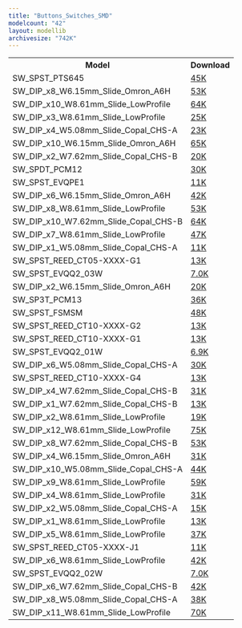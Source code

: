 ```yaml
---
title: "Buttons_Switches_SMD"
modelcount: "42"
layout: modellib
archivesize: "742K"
---
```


<table><tr>
<th>Model</th>
<th>Download</th>
</tr>
<tr><td>SW_SPST_PTS645</td><td><a href="/download/packages3d/Buttons_Switches_SMD.3dshapes/SW_SPST_PTS645.7z">45K</a></td></tr>

<tr><td>SW_DIP_x8_W6.15mm_Slide_Omron_A6H</td><td><a href="/download/packages3d/Buttons_Switches_SMD.3dshapes/SW_DIP_x8_W6.15mm_Slide_Omron_A6H.7z">53K</a></td></tr>

<tr><td>SW_DIP_x10_W8.61mm_Slide_LowProfile</td><td><a href="/download/packages3d/Buttons_Switches_SMD.3dshapes/SW_DIP_x10_W8.61mm_Slide_LowProfile.7z">64K</a></td></tr>

<tr><td>SW_DIP_x3_W8.61mm_Slide_LowProfile</td><td><a href="/download/packages3d/Buttons_Switches_SMD.3dshapes/SW_DIP_x3_W8.61mm_Slide_LowProfile.7z">25K</a></td></tr>

<tr><td>SW_DIP_x4_W5.08mm_Slide_Copal_CHS-A</td><td><a href="/download/packages3d/Buttons_Switches_SMD.3dshapes/SW_DIP_x4_W5.08mm_Slide_Copal_CHS-A.7z">23K</a></td></tr>

<tr><td>SW_DIP_x10_W6.15mm_Slide_Omron_A6H</td><td><a href="/download/packages3d/Buttons_Switches_SMD.3dshapes/SW_DIP_x10_W6.15mm_Slide_Omron_A6H.7z">65K</a></td></tr>

<tr><td>SW_DIP_x2_W7.62mm_Slide_Copal_CHS-B</td><td><a href="/download/packages3d/Buttons_Switches_SMD.3dshapes/SW_DIP_x2_W7.62mm_Slide_Copal_CHS-B.7z">20K</a></td></tr>

<tr><td>SW_SPDT_PCM12</td><td><a href="/download/packages3d/Buttons_Switches_SMD.3dshapes/SW_SPDT_PCM12.7z">30K</a></td></tr>

<tr><td>SW_SPST_EVQPE1</td><td><a href="/download/packages3d/Buttons_Switches_SMD.3dshapes/SW_SPST_EVQPE1.7z">11K</a></td></tr>

<tr><td>SW_DIP_x6_W6.15mm_Slide_Omron_A6H</td><td><a href="/download/packages3d/Buttons_Switches_SMD.3dshapes/SW_DIP_x6_W6.15mm_Slide_Omron_A6H.7z">42K</a></td></tr>

<tr><td>SW_DIP_x8_W8.61mm_Slide_LowProfile</td><td><a href="/download/packages3d/Buttons_Switches_SMD.3dshapes/SW_DIP_x8_W8.61mm_Slide_LowProfile.7z">53K</a></td></tr>

<tr><td>SW_DIP_x10_W7.62mm_Slide_Copal_CHS-B</td><td><a href="/download/packages3d/Buttons_Switches_SMD.3dshapes/SW_DIP_x10_W7.62mm_Slide_Copal_CHS-B.7z">64K</a></td></tr>

<tr><td>SW_DIP_x7_W8.61mm_Slide_LowProfile</td><td><a href="/download/packages3d/Buttons_Switches_SMD.3dshapes/SW_DIP_x7_W8.61mm_Slide_LowProfile.7z">47K</a></td></tr>

<tr><td>SW_DIP_x1_W5.08mm_Slide_Copal_CHS-A</td><td><a href="/download/packages3d/Buttons_Switches_SMD.3dshapes/SW_DIP_x1_W5.08mm_Slide_Copal_CHS-A.7z">11K</a></td></tr>

<tr><td>SW_SPST_REED_CT05-XXXX-G1</td><td><a href="/download/packages3d/Buttons_Switches_SMD.3dshapes/SW_SPST_REED_CT05-XXXX-G1.7z">13K</a></td></tr>

<tr><td>SW_SPST_EVQQ2_03W</td><td><a href="/download/packages3d/Buttons_Switches_SMD.3dshapes/SW_SPST_EVQQ2_03W.7z">7.0K</a></td></tr>

<tr><td>SW_DIP_x2_W6.15mm_Slide_Omron_A6H</td><td><a href="/download/packages3d/Buttons_Switches_SMD.3dshapes/SW_DIP_x2_W6.15mm_Slide_Omron_A6H.7z">20K</a></td></tr>

<tr><td>SW_SP3T_PCM13</td><td><a href="/download/packages3d/Buttons_Switches_SMD.3dshapes/SW_SP3T_PCM13.7z">36K</a></td></tr>

<tr><td>SW_SPST_FSMSM</td><td><a href="/download/packages3d/Buttons_Switches_SMD.3dshapes/SW_SPST_FSMSM.7z">48K</a></td></tr>

<tr><td>SW_SPST_REED_CT10-XXXX-G2</td><td><a href="/download/packages3d/Buttons_Switches_SMD.3dshapes/SW_SPST_REED_CT10-XXXX-G2.7z">13K</a></td></tr>

<tr><td>SW_SPST_REED_CT10-XXXX-G1</td><td><a href="/download/packages3d/Buttons_Switches_SMD.3dshapes/SW_SPST_REED_CT10-XXXX-G1.7z">13K</a></td></tr>

<tr><td>SW_SPST_EVQQ2_01W</td><td><a href="/download/packages3d/Buttons_Switches_SMD.3dshapes/SW_SPST_EVQQ2_01W.7z">6.9K</a></td></tr>

<tr><td>SW_DIP_x6_W5.08mm_Slide_Copal_CHS-A</td><td><a href="/download/packages3d/Buttons_Switches_SMD.3dshapes/SW_DIP_x6_W5.08mm_Slide_Copal_CHS-A.7z">30K</a></td></tr>

<tr><td>SW_SPST_REED_CT10-XXXX-G4</td><td><a href="/download/packages3d/Buttons_Switches_SMD.3dshapes/SW_SPST_REED_CT10-XXXX-G4.7z">13K</a></td></tr>

<tr><td>SW_DIP_x4_W7.62mm_Slide_Copal_CHS-B</td><td><a href="/download/packages3d/Buttons_Switches_SMD.3dshapes/SW_DIP_x4_W7.62mm_Slide_Copal_CHS-B.7z">31K</a></td></tr>

<tr><td>SW_DIP_x1_W7.62mm_Slide_Copal_CHS-B</td><td><a href="/download/packages3d/Buttons_Switches_SMD.3dshapes/SW_DIP_x1_W7.62mm_Slide_Copal_CHS-B.7z">13K</a></td></tr>

<tr><td>SW_DIP_x2_W8.61mm_Slide_LowProfile</td><td><a href="/download/packages3d/Buttons_Switches_SMD.3dshapes/SW_DIP_x2_W8.61mm_Slide_LowProfile.7z">19K</a></td></tr>

<tr><td>SW_DIP_x12_W8.61mm_Slide_LowProfile</td><td><a href="/download/packages3d/Buttons_Switches_SMD.3dshapes/SW_DIP_x12_W8.61mm_Slide_LowProfile.7z">75K</a></td></tr>

<tr><td>SW_DIP_x8_W7.62mm_Slide_Copal_CHS-B</td><td><a href="/download/packages3d/Buttons_Switches_SMD.3dshapes/SW_DIP_x8_W7.62mm_Slide_Copal_CHS-B.7z">53K</a></td></tr>

<tr><td>SW_DIP_x4_W6.15mm_Slide_Omron_A6H</td><td><a href="/download/packages3d/Buttons_Switches_SMD.3dshapes/SW_DIP_x4_W6.15mm_Slide_Omron_A6H.7z">31K</a></td></tr>

<tr><td>SW_DIP_x10_W5.08mm_Slide_Copal_CHS-A</td><td><a href="/download/packages3d/Buttons_Switches_SMD.3dshapes/SW_DIP_x10_W5.08mm_Slide_Copal_CHS-A.7z">44K</a></td></tr>

<tr><td>SW_DIP_x9_W8.61mm_Slide_LowProfile</td><td><a href="/download/packages3d/Buttons_Switches_SMD.3dshapes/SW_DIP_x9_W8.61mm_Slide_LowProfile.7z">59K</a></td></tr>

<tr><td>SW_DIP_x4_W8.61mm_Slide_LowProfile</td><td><a href="/download/packages3d/Buttons_Switches_SMD.3dshapes/SW_DIP_x4_W8.61mm_Slide_LowProfile.7z">31K</a></td></tr>

<tr><td>SW_DIP_x2_W5.08mm_Slide_Copal_CHS-A</td><td><a href="/download/packages3d/Buttons_Switches_SMD.3dshapes/SW_DIP_x2_W5.08mm_Slide_Copal_CHS-A.7z">15K</a></td></tr>

<tr><td>SW_DIP_x1_W8.61mm_Slide_LowProfile</td><td><a href="/download/packages3d/Buttons_Switches_SMD.3dshapes/SW_DIP_x1_W8.61mm_Slide_LowProfile.7z">13K</a></td></tr>

<tr><td>SW_DIP_x5_W8.61mm_Slide_LowProfile</td><td><a href="/download/packages3d/Buttons_Switches_SMD.3dshapes/SW_DIP_x5_W8.61mm_Slide_LowProfile.7z">37K</a></td></tr>

<tr><td>SW_SPST_REED_CT05-XXXX-J1</td><td><a href="/download/packages3d/Buttons_Switches_SMD.3dshapes/SW_SPST_REED_CT05-XXXX-J1.7z">11K</a></td></tr>

<tr><td>SW_DIP_x6_W8.61mm_Slide_LowProfile</td><td><a href="/download/packages3d/Buttons_Switches_SMD.3dshapes/SW_DIP_x6_W8.61mm_Slide_LowProfile.7z">42K</a></td></tr>

<tr><td>SW_SPST_EVQQ2_02W</td><td><a href="/download/packages3d/Buttons_Switches_SMD.3dshapes/SW_SPST_EVQQ2_02W.7z">7.0K</a></td></tr>

<tr><td>SW_DIP_x6_W7.62mm_Slide_Copal_CHS-B</td><td><a href="/download/packages3d/Buttons_Switches_SMD.3dshapes/SW_DIP_x6_W7.62mm_Slide_Copal_CHS-B.7z">42K</a></td></tr>

<tr><td>SW_DIP_x8_W5.08mm_Slide_Copal_CHS-A</td><td><a href="/download/packages3d/Buttons_Switches_SMD.3dshapes/SW_DIP_x8_W5.08mm_Slide_Copal_CHS-A.7z">38K</a></td></tr>

<tr><td>SW_DIP_x11_W8.61mm_Slide_LowProfile</td><td><a href="/download/packages3d/Buttons_Switches_SMD.3dshapes/SW_DIP_x11_W8.61mm_Slide_LowProfile.7z">70K</a></td></tr>

